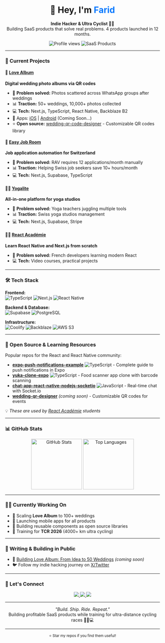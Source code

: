 <!-- Profile Header -->
<h1 align="center">👋 Hey, I'm <span style="color:#0078ff;">Farid</span></h1>
<p align="center">
  <b>Indie Hacker & Ultra Cyclist 🚴‍♂️</b><br/>
  Building SaaS products that solve real problems. 4 products launched in 12 months.
</p>

<p align="center">
  <img src="https://komarev.com/ghpvc/?username=faridrehila&color=0078ff&style=for-the-badge" alt="Profile views"/>
  <img src="https://img.shields.io/badge/SaaS_Products-4-success?style=for-the-badge" alt="SaaS Products"/>
</p>

---

### 🚀 Current Projects

#### 💌 [Love Album](https://love-album.com?ref=github) 
**Digital wedding photo albums via QR codes**
- 🎯 **Problem solved:** Photos scattered across WhatsApp groups after weddings
- 📊 **Traction:** 50+ weddings, 10,000+ photos collected
- 💻 **Tech:** Next.js, TypeScript, React Native, Backblaze B2
- 📱 Apps: [iOS](https://apps.apple.com/YOUR_LINK) | [Android](https://play.google.com/YOUR_LINK) (Coming Soon...)
- ⭐ **Open source:** [wedding-qr-code-designer](https://github.com/faridrehila/wedding-qr-code-designer) - Customizable QR codes library

#### 💼 [Easy Job Room](https://easyjobroom.ch?ref=github)
**Job application automation for Switzerland**
- 🎯 **Problem solved:** RAV requires 12 applications/month manually
- 📊 **Traction:** Helping Swiss job seekers save 10+ hours/month
- 💻 **Tech:** Next.js, Supabase, TypeScript

#### 🧘‍♀️ [Yogalite](https://yogalite.ch?ref=github)
**All-in-one platform for yoga studios**
- 🎯 **Problem solved:** Yoga teachers juggling multiple tools
- 📊 **Traction:** Swiss yoga studios management
- 💻 **Tech:** Next.js, Supabase, Stripe

#### 🧑‍💻 [React Académie](https://rn.reactacademie.fr?ref=github)
**Learn React Native and Next.js from scratch**
- 🎯 **Problem solved:** French developers learning modern React
- 💻 **Tech:** Video courses, practical projects

---

### 🛠️ Tech Stack

**Frontend:**  
![TypeScript](https://img.shields.io/badge/TypeScript-3178C6?style=for-the-badge&logo=typescript&logoColor=white)
![Next.js](https://img.shields.io/badge/Next.js-000000?style=for-the-badge&logo=nextdotjs&logoColor=white)
![React Native](https://img.shields.io/badge/React_Native-61DAFB?style=for-the-badge&logo=react&logoColor=black)

**Backend & Database:**  
![Supabase](https://img.shields.io/badge/Supabase-3FCF8E?style=for-the-badge&logo=supabase&logoColor=white)
![PostgreSQL](https://img.shields.io/badge/PostgreSQL-316192?style=for-the-badge&logo=postgresql&logoColor=white)

**Infrastructure:**  
![Coolify](https://img.shields.io/badge/Coolify-1A73E8?style=for-the-badge&logo=icloud&logoColor=white)
![Backblaze](https://img.shields.io/badge/Backblaze_B2-E51937?style=for-the-badge&logo=backblaze&logoColor=white)
![AWS S3](https://img.shields.io/badge/AWS_S3-569A31?style=for-the-badge&logo=amazonaws&logoColor=white)

---

### 🔧 Open Source & Learning Resources

Popular repos for the React and React Native community:

- **[expo-push-notifications-example](https://github.com/faridrehila/expo-push-notifications-example)** ![TypeScript](https://img.shields.io/badge/-TypeScript-3178C6?style=flat-square&logo=typescript&logoColor=white) - Complete guide to push notifications in Expo
- **[yuka-clone-expo](https://github.com/faridrehila/yuka-clone-expo)** ![TypeScript](https://img.shields.io/badge/-TypeScript-3178C6?style=flat-square&logo=typescript&logoColor=white) - Food scanner app clone with barcode scanning
- **[chat-app-react-native-nodejs-socketio](https://github.com/faridrehila/chat-app-react-native-nodejs-socketio)** ![JavaScript](https://img.shields.io/badge/-JavaScript-F7DF1E?style=flat-square&logo=javascript&logoColor=black) - Real-time chat with Socket.io
- **[wedding-qr-designer](https://github.com/faridrehila/wedding-qr-designer)** *(coming soon)* - Customizable QR codes for events

💡 *These are used by [React Académie](https://rn.reactacademie.fr?ref=github) students*

---

### 📊 GitHub Stats

<p align="center">
  <img src="https://github-readme-stats.vercel.app/api?username=faridrehila&show_icons=true&theme=tokyonight&hide_border=true" alt="GitHub Stats" height="165"/>
  <img src="https://github-readme-stats.vercel.app/api/top-langs/?username=faridrehila&layout=compact&theme=tokyonight&hide_border=true" alt="Top Languages" height="165"/>
</p>

---

### 🏃‍♂️ Currently Working On

- 🚀 Scaling **Love Album** to 100+ weddings
- 📱 Launching mobile apps for all products
- 🔧 Building reusable components as open source libraries
- 💪 Training for **TCR 2026** (4000+ km ultra cycling)

---

### 📝 Writing & Building in Public

- 📖 [Building Love Album: From Idea to 50 Weddings](https://dev.to/faridrehila) *(coming soon)*
- 🐦 Follow my indie hacking journey on [X/Twitter](https://x.com/faridrehila)

---

### 💬 Let's Connect

<p align="center">
  <a href="https://x.com/faridrehila">
    <img src="https://img.shields.io/badge/X-000000?style=for-the-badge&logo=x&logoColor=white"/>
  </a>
  <a href="https://www.linkedin.com/in/farid-rehila-71a8a680">
    <img src="https://img.shields.io/badge/LinkedIn-0077B5?style=for-the-badge&logo=linkedin&logoColor=white"/>
  </a>
  <a href="mailto:farid.rehila@proton.me">
    <img src="https://img.shields.io/badge/Email-D14836?style=for-the-badge&logo=gmail&logoColor=white"/>
  </a>
</p>

---

<p align="center">
  <i>"Build. Ship. Ride. Repeat."</i><br/>
  Building profitable SaaS products while training for ultra-distance cycling races 🚴‍♂️💻
</p>

---

<p align="center">
  <sub>⭐ Star my repos if you find them useful!</sub>
</p>
